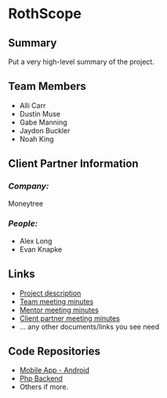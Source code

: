 # RothScope

## **Summary**

Put a very high-level summary of the project.

## **Team Members**

- Alli Carr
- Dustin Muse
- Gabe Manning
- Jaydon Buckler
- Noah King

## **Client Partner Information**

### *Company:*
Moneytree

### *People:*
- Alex Long
- Evan Knapke

## **Links**

- [Project description](ProjectDescription.md)
- [Team meeting minutes](MeetingMinutes/Team)
- [Mentor meeting minutes](MeetingMinutes/Mentor)
- [Client partner meeting minutes](MeetingMinutes/ClientPartner)
- ... any other documents/links you see need

## **Code Repositories**

- [Mobile App - Android](https://www.github.com/WHEREEVER_THE_ANDROID_CODE_IS/)
- [Php Backend](https://www.github.com/WHEREEVER_THE_PHP_CODE_IS)
- Others if more.

